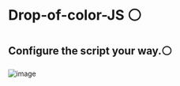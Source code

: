 # Drop-of-color-JS ⚪
## Configure the script your way.⚪
![image](https://user-images.githubusercontent.com/94203956/178853091-9fcac078-b7b7-42a5-85e9-52019d4e6484.png)
